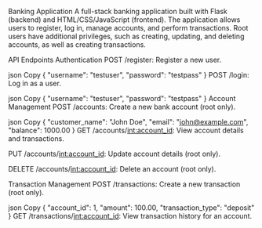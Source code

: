 Banking Application
A full-stack banking application built with Flask (backend) and HTML/CSS/JavaScript (frontend). The application allows users to register, log in, manage accounts, and perform transactions. Root users have additional privileges, such as creating, updating, and deleting accounts, as well as creating transactions.


API Endpoints
Authentication
POST /register: Register a new user.

json
Copy
{
  "username": "testuser",
  "password": "testpass"
}
POST /login: Log in as a user.

json
Copy
{
  "username": "testuser",
  "password": "testpass"
}
Account Management
POST /accounts: Create a new bank account (root only).

json
Copy
{
  "customer_name": "John Doe",
  "email": "john@example.com",
  "balance": 1000.00
}
GET /accounts/<int:account_id>: View account details and transactions.

PUT /accounts/<int:account_id>: Update account details (root only).

DELETE /accounts/<int:account_id>: Delete an account (root only).

Transaction Management
POST /transactions: Create a new transaction (root only).

json
Copy
{
  "account_id": 1,
  "amount": 100.00,
  "transaction_type": "deposit"
}
GET /transactions/<int:account_id>: View transaction history for an account.




